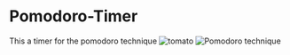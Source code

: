 # Pomodoro-Timer
This a timer for the pomodoro technique
![tomato](https://user-images.githubusercontent.com/108637439/236239473-ffbfb7a0-1afe-44d8-9a1e-9183d9c94669.png)
![Pomodoro technique](https://user-images.githubusercontent.com/108637439/236239859-d1da2a28-3896-4b69-a956-b23c9e805746.png)
